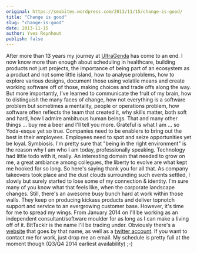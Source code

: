 ```yaml
---
original: https://seabites.wordpress.com/2013/11/15/change-is-good/
title: "Change is good"
slug: "change-is-good"
date: 2013-11-15
author: Yves Reynhout
publish: false
---
```

After more than 13 years my journey at [UltraGenda](http://www.ultragenda.com "UltraGenda") has come to an end. I now know more than enough about scheduling in healthcare, building products not just projects, the importance of being part of an ecosystem as a product and not some little island, how to analyse problems, how to explore various designs, document those using volatile means and create working software off of those, making choices and trade offs along the way. But more importantly, I've learned to communicate the fruit of my brain, how to distinguish the many faces of change, how not everything is a software problem but sometimes a mentality, people or operations problem, how software often reflects the team that created it, why skills matter, both soft and hard, how I admire ambituous human beings. That and many other things ... buy me a beer and I'll tell you more. Grateful is what I am ... so Yoda-esque yet so true. Companies need to be enablers to bring out the best in their employees. Employees need to spot and seize opportunities yet be loyal. Symbiosis. I'm pretty sure that "being in the right environment" is the reason why I am who I am today, professionally speaking. Technology had little todo with it, really. An interesting domain that needed to grow on me, a great ambiance among collegues, the liberty to evolve are what kept me hooked for so long. So here's saying thank you for all that. As company takeovers took place and the dust clouds surrounding such events settled, I slowly but surely started to lose some of my connection & identity. I'm sure many of you know what that feels like, when the corporate landscape changes. Still, there's an awesome busy bunch hard at work within those walls. They keep on producing kickass products and deliver topnotch support and service to an evergrowing customer base. However, it's time for me to spread my wings. From January 2014 on I'll be working as an independent consultant/software moulder for as long as I can make a living off of it. BitTacklr is the name I'll be trading under. Obviously there's a [website](http://www.bittacklr.be "BitTacklr") that goes by that name, as well as a [twitter account](https://twitter.com/bittacklr "twitter account"). If you want to contact me for work, just drop me an email. My schedule is pretty full at the moment though (Q3/Q4 2014 earliest availability) ;-)
